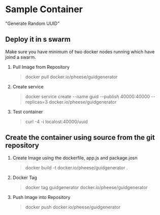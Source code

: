 # Sample Container
"Generate Random UUID"

## Deploy it in s swarm
Make sure you have minimum of two docker nodes running which have joind a swarm.

1) Pull Image from Repository 
    >docker pull docker.io/pheese/guidgenerator

2. Create service 
    >docker service create --name guid --publish 40000:40000 --replicas=3 docker.io/pheese/guidgenerator

3. Test container
    >curl -4 -i localost:40000/uuid

## Create the container using source from the git repository

1. Create Image using the dockerfile, app.js and package.josn
    > docker build -t docker.io/pheese/guidgenerator .

2. Docker Tag
    >docker tag guidgenerator docker.io/pheese/guidgenerator

3. Push Image into Repository
    >docker push docker.io/pheese/guidgenerator

